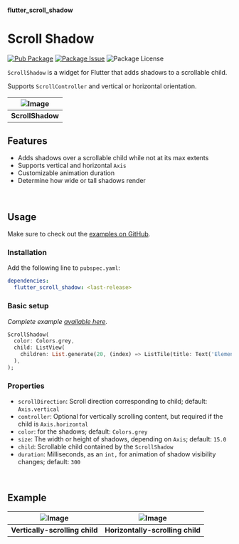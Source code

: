 #### flutter_scroll_shadow
# Scroll Shadow

[![Pub Package](https://img.shields.io/pub/v/flutter_scroll_shadow.svg?style=flat-square)](https://pub.dartlang.org/packages/flutter_scroll_shadow) [![Package Issue](https://img.shields.io/github/issues/rickypid/flutter_scroll_shadow)](https://github.com/rickypid/flutter_scroll_shadow/issues)
![Package License](https://img.shields.io/github/license/rickypid/flutter_scroll_shadow)

`ScrollShadow` is a widget for Flutter that adds shadows to a scrollable child.

Supports `ScrollController` and vertical or horizontal orientation.

| ![Image](https://github.com/rickypid/flutter_scroll_shadow/blob/master/doc/.media/example.gif?raw=true) |
| :------------: |
| **ScrollShadow** |

## Features
* Adds shadows over a scrollable child while not at its max extents
* Supports vertical and horizontal `Axis`
* Customizable animation duration
* Determine how wide or tall shadows render

&nbsp;

## Usage
Make sure to check out the [examples on GitHub](https://github.com/rickypid/flutter_scroll_shadow/tree/master/example).

### Installation
Add the following line to `pubspec.yaml`:
```yaml
dependencies:
  flutter_scroll_shadow: <last-release>
```

### Basic setup
*Complete example [available here](https://github.com/rickypid/flutter_scroll_shadow/blob/master/example/lib/main.dart).*

```dart
ScrollShadow(
  color: Colors.grey,
  child: ListView(
    children: List.generate(20, (index) => ListTile(title: Text('Element $index'),)),
  ),
);
```

### Properties
* `scrollDirection`: Scroll direction corresponding to child; default: `Axis.vertical`
* `controller`: Optional for vertically scrolling content, but required if the child is `Axis.horizontal`
* `color`: for the shadows; default: `Colors.grey`
* `size`: The width or height of shadows, depending on `Axis`; default: `15.0`
* `child`: Scrollable child contained by the `ScrollShadow`
* `duration`: Milliseconds, as an `int,` for animation of shadow visibility changes; default: `300`

&nbsp;

## Example
![Image](https://github.com/rickypid/flutter_scroll_shadow/blob/master/doc/.media/example_vertical.png?raw=true) | ![Image](https://github.com/rickypid/flutter_scroll_shadow/blob/master/doc/.media/example_horizontal.png?raw=true)
:-:| :-:
**Vertically-scrolling child** | **Horizontally-scrolling child**

